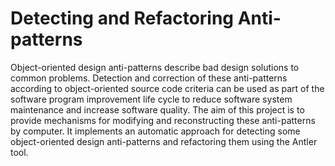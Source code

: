 # Detecting and Refactoring Anti-patterns
Object-oriented design anti-patterns describe bad design solutions to common problems. Detection and correction of these anti-patterns according to object-oriented source code criteria can be used as part of the software program improvement life cycle to reduce software system maintenance and increase software quality. The aim of this project is to provide mechanisms for modifying and reconstructing these anti-patterns by computer.
It implements an automatic approach for detecting some object-oriented design anti-patterns and refactoring them using the Antler tool.
